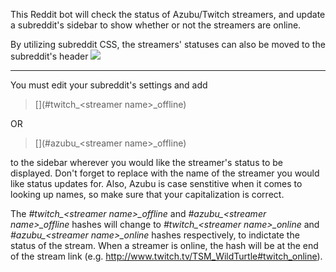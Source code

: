This Reddit bot will check the status of Azubu/Twitch streamers, and update a subreddit's sidebar to show whether or not the  streamers are online.

By utilizing subreddit CSS, the streamers' statuses can also be moved to the subreddit's header
<img src="http://i.imgur.com/YVBgMYv.png">

<hr>

You must edit your subreddit's settings and add
> \[\]\(#twitch_\<streamer name>_offline\)

OR
> \[\]\(#azubu_\<streamer name>_offline\)

to the sidebar wherever you would like the streamer's status to be displayed.  Don't forget to replace <streamer name> with the name of the streamer you would like status updates for.  Also, Azubu is case senstitive when it comes to looking up names, so make sure that your capitalization is correct.

The *#twitch_\<streamer name>_offline* and *#azubu_\<streamer name>_offline* hashes will change to *#twitch_\<streamer name>_online* and *#azubu_\<streamer name>_online* hashes respectively, to indictate the status of the stream.  When a streamer is online, the hash will be at the end of the stream link (e.g. http://www.twitch.tv/TSM_WildTurtle#twitch_online).
